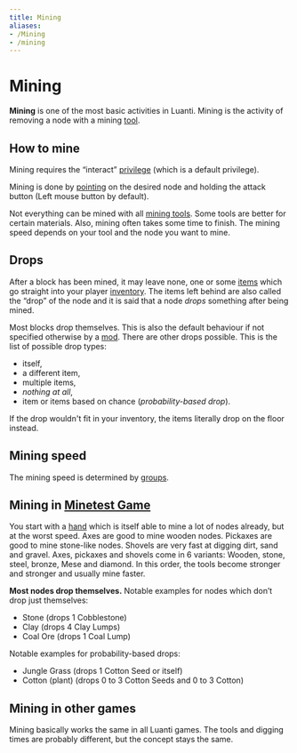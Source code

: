 ```yaml
---
title: Mining
aliases:
- /Mining
- /mining
---
```


# Mining

**Mining** is one of the most basic activities in Luanti. Mining is the activity of removing a node with a mining [tool](/for-players/tool).

How to mine
-----------

Mining requires the “interact” [privilege](/for-players/privileges) (which is a default privilege).

Mining is done by [pointing](/for-players/pointing) on the desired node and holding the attack button (Left mouse button by default).

Not everything can be mined with all [mining tools](/for-players/tool/#mining-tools). Some tools are better for certain materials. Also, mining often takes some time to finish. The mining speed depends on your tool and the node you want to mine.

Drops
-----

After a block has been mined, it may leave none, one or some [items](/for-players/items) which go straight into your player [inventory](/for-players/inventory). The items left behind are also called the “drop” of the node and it is said that a node _drops_ something after being mined.

Most blocks drop themselves. This is also the default behaviour if not specified otherwise by a [mod](/for-players/mods). There are other drops possible. This is the list of possible drop types:

*   itself,
*   a different item,
*   multiple items,
*   _nothing at all_,
*   item or items based on chance (_probability-based drop_).

If the drop wouldn't fit in your inventory, the items literally drop on the floor instead.

Mining speed
------------

The mining speed is determined by [groups](/for-creators/groups).

Mining in [Minetest Game](https://content.luanti.org/packages/Minetest/minetest_game/)
--------------------------------------------------------------------------------------

You start with a [hand](/for-creators/hand) which is itself able to mine a lot of nodes already, but at the worst speed. Axes are good to mine wooden nodes. Pickaxes are good to mine stone-like nodes. Shovels are very fast at digging dirt, sand and gravel. Axes, pickaxes and shovels come in 6 variants: Wooden, stone, steel, bronze, Mese and diamond. In this order, the tools become stronger and stronger and usually mine faster.

**Most nodes drop themselves.** Notable examples for nodes which don’t drop just themselves:

*   Stone (drops 1 Cobblestone)
*   Clay (drops 4 Clay Lumps)
*   Coal Ore (drops 1 Coal Lump)

Notable examples for probability-based drops:

*   Jungle Grass (drops 1 Cotton Seed or itself)
*   Cotton (plant) (drops 0 to 3 Cotton Seeds and 0 to 3 Cotton)

Mining in other games
---------------------

Mining basically works the same in all Luanti games. The tools and digging times are probably different, but the concept stays the same.
